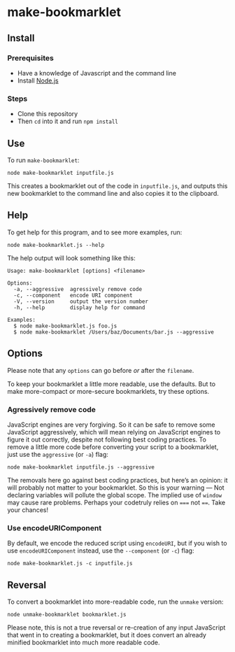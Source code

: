 # make-bookmarklet

## Install

### Prerequisites
- Have a knowledge of Javascript and the command line
- Install [Node.js](https://nodejs.org/)

### Steps
- Clone this repository
- Then `cd` into it and run `npm install`


## Use
To run `make-bookmarklet`:
```
node make-bookmarklet inputfile.js
```

This creates a bookmarklet out of the code in `inputfile.js`, and outputs this new bookmarklet to the command line and also copies it to the clipboard.

## Help
To get help for this program, and to see more examples, run:
```
node make-bookmarklet.js --help
```

The help output will look something like this:
```
Usage: make-bookmarklet [options] <filename>

Options:
  -a, --aggressive  agressively remove code
  -c, --component   encode URI component
  -V, --version     output the version number
  -h, --help        display help for command

Examples:
  $ node make-bookmarklet.js foo.js
  $ node make-bookmarklet /Users/baz/Documents/bar.js --aggressive
```

## Options
Please note that any `options` can go before *or* after the `filename`.

To keep your bookmarklet a little more readable, use the defaults. But to make more-compact or more-secure bookmarklets, try these options.

### Agressively remove code
JavaScript engines are very forgiving. So it can be safe to remove some JavaScript aggressively, which will mean relying on JavaScript engines to figure it out correctly, despite not following best coding practices. To remove a little more code before converting your script to a bookmarklet, just use the `aggressive` (or `-a`) flag:
```
node make-bookmarklet inputfile.js --aggressive
```

The removals here go against best coding practices, but here’s an opinion: it will probably not matter to your bookmarklet. So this is your warning — Not declaring variables will pollute the global scope. The implied use of `window` may cause rare problems. Perhaps your codetruly relies on `===` not `==`. Take your chances!

### Use encodeURIComponent
By default, we encode the reduced script using `encodeURI`, but if you wish to use `encodeURIComponent` instead, use the `--component` (or `-c`) flag:
```
node make-bookmarklet.js -c inputfile.js
```

## Reversal
To convert a bookmarklet into more-readable code, run the `unmake` version:
```
node unmake-bookmarklet bookmarklet.js
```

Please note, this is not a true reversal or re-creation of any input JavaScript that went in to creating a bookmarklet, but it does convert an already minified bookmarklet into much more readable code.
